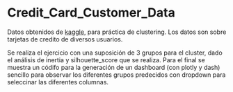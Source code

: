 # Credit_Card_Customer_Data
Datos obtenidos de [kaggle](https://www.kaggle.com/datasets/aryashah2k/credit-card-customer-data), para práctica de clustering. Los datos son sobre tarjetas de credito de diversos usuarios.  
  
Se realiza el ejercicio con una suposición de 3 grupos para el cluster, dado el análisis de inertia y silhouette_score  que se realiza. Para el final se muestra un códifo para la generación de un dashboard (con plotly y dash) sencillo para observar los diferentes grupos predecidos con dropdown para seleccinar las diferentes columnas.

